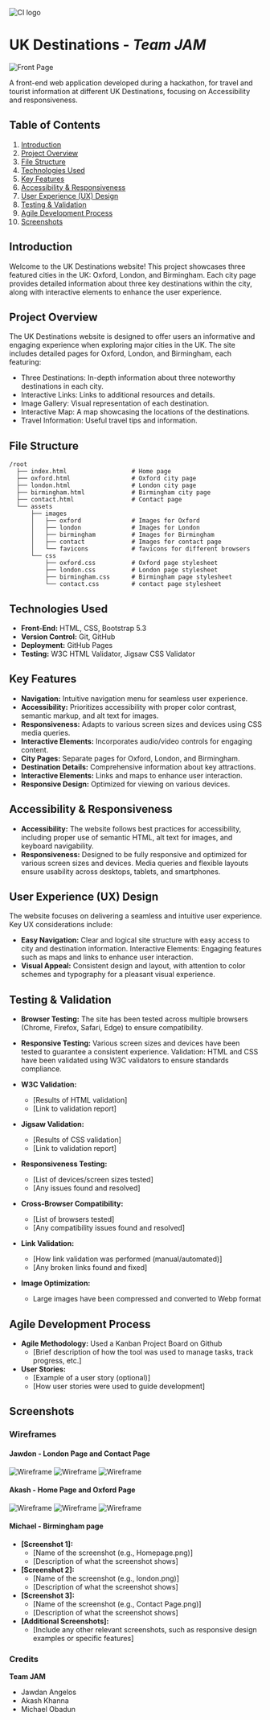 ![CI logo](https://codeinstitute.s3.amazonaws.com/fullstack/ci_logo_small.png)

# UK Destinations - *Team JAM*

![Front Page](assets/images/README/indexpage.png)

A front-end web application developed during a hackathon, for travel and tourist information at different UK Destinations, focusing on Accessibility and responsiveness.

## Table of Contents

1. [Introduction](#introduction)
2. [Project Overview](#project-overview)
3. [File Structure](#file-structure)
4. [Technologies Used](#technologies-used)
5. [Key Features](#key-features)
6. [Accessibility & Responsiveness](#accessibility--responsiveness)
7. [User Experience (UX) Design](#user-experience-ux-design)
8. [Testing & Validation](#testing--validation)
9. [Agile Development Process](#agile-development-process)
10. [Screenshots](#screenshots)

## Introduction

Welcome to the UK Destinations website! This project showcases three featured cities in the UK: Oxford, London, and Birmingham. Each city page provides detailed information about three key destinations within the city, along with interactive elements to enhance the user experience.

## Project Overview

The UK Destinations website is designed to offer users an informative and engaging experience when exploring major cities in the UK. The site includes detailed pages for Oxford, London, and Birmingham, each featuring:

- Three Destinations: In-depth information about three noteworthy destinations in each city.
- Interactive Links: Links to additional resources and details.
- Image Gallery: Visual representation of each destination.
- Interactive Map: A map showcasing the locations of the destinations.
- Travel Information: Useful travel tips and information.

## File Structure

```
/root
  ├── index.html                  # Home page
  ├── oxford.html                 # Oxford city page
  ├── london.html                 # London city page
  ├── birmingham.html             # Birmingham city page
  ├── contact.html                # Contact page  
  └── assets
      ├── images
      │   ├── oxford              # Images for Oxford
      │   ├── london              # Images for London
      │   ├── birmingham          # Images for Birmingham
      │   ├── contact             # Images for contact page
      │   └── favicons            # favicons for different browsers
      └── css
          ├── oxford.css          # Oxford page stylesheet
          ├── london.css          # London page stylesheet
          ├── birmingham.css      # Birmingham page stylesheet
          └── contact.css         # contact page stylesheet
```

## Technologies Used

* **Front-End:** HTML, CSS, Bootstrap 5.3
* **Version Control:** Git, GitHub
* **Deployment:** GitHub Pages
* **Testing:** W3C HTML Validator, Jigsaw CSS Validator

## Key Features

* **Navigation:** Intuitive navigation menu for seamless user experience.
* **Accessibility:** Prioritizes accessibility with proper color contrast, semantic markup, and alt text for images.
* **Responsiveness:**  Adapts to various screen sizes and devices using CSS media queries.
* **Interactive Elements:** Incorporates audio/video controls for engaging content.
* **City Pages:** Separate pages for Oxford, London, and Birmingham.
* **Destination Details:** Comprehensive information about key attractions.
* **Interactive Elements:** Links and maps to enhance user interaction.
* **Responsive Design:** Optimized for viewing on various devices.

## Accessibility & Responsiveness

* **Accessibility:** The website follows best practices for accessibility, including proper use of semantic HTML, alt text for images, and keyboard navigability.
* **Responsiveness:** Designed to be fully responsive and optimized for various screen sizes and devices. Media queries and flexible layouts ensure usability across desktops, tablets, and smartphones.

## User Experience (UX) Design

The website focuses on delivering a seamless and intuitive user experience. Key UX considerations include:

* **Easy Navigation:** Clear and logical site structure with easy access to city and destination information.
Interactive Elements: Engaging features such as maps and links to enhance user interaction.
* **Visual Appeal:** Consistent design and layout, with attention to color schemes and typography for a pleasant visual experience.

## Testing & Validation

* **Browser Testing:** The site has been tested across multiple browsers (Chrome, Firefox, Safari, Edge) to ensure compatibility.
* **Responsive Testing:** Various screen sizes and devices have been tested to guarantee a consistent experience.
Validation: HTML and CSS have been validated using W3C validators to ensure standards compliance.

* **W3C Validation:**  
    * [Results of HTML validation]
    * [Link to validation report]
* **Jigsaw Validation:** 
    * [Results of CSS validation]
    * [Link to validation report]
* **Responsiveness Testing:**  
    * [List of devices/screen sizes tested]
    * [Any issues found and resolved]
* **Cross-Browser Compatibility:** 
    * [List of browsers tested]
    * [Any compatibility issues found and resolved]
* **Link Validation:** 
    * [How link validation was performed (manual/automated)]
    * [Any broken links found and fixed]
* **Image Optimization:** 
    * Large images have been compressed and converted to Webp format

## Agile Development Process

* **Agile Methodology:**  Used a Kanban Project Board on Github
    * [Brief description of how the tool was used to manage tasks, track progress, etc.]
* **User Stories:** 
    * [Example of a user story (optional)]
    * [How user stories were used to guide development]

## Screenshots

### **Wireframes**
 #### Jawdon - London Page and Contact Page
 ![Wireframe](assets/images/README/londonwireframe-mobile_720.png)
 ![Wireframe](assets/images/README/londonwireframe-desktop_720.png)
 ![Wireframe](assets/images/README/contactpage_720.png)

 #### Akash - Home Page and Oxford Page
 ![Wireframe](assets/images/README/wf-akash-sm.png)
 ![Wireframe](assets/images/README/wf-akash-lg-1.png)
 ![Wireframe](assets/images/README/wf-akash-lg-2.png)
 #### Michael - Birmingham page

* **[Screenshot 1]:** 
    * [Name of the screenshot (e.g., Homepage.png)]
    * [Description of what the screenshot shows]
* **[Screenshot 2]:**
    * [Name of the screenshot (e.g., london.png)]
    * [Description of what the screenshot shows]
* **[Screenshot 3]:**
    * [Name of the screenshot (e.g., Contact Page.png)]
    * [Description of what the screenshot shows]
* **[Additional Screenshots]:**
    * [Include any other relevant screenshots, such as responsive design examples or specific features]

### Credits

**Team JAM**
- Jawdan Angelos
- Akash Khanna
- Michael Obadun

